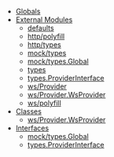 * [Globals](globals.md)
* [External Modules]()
  * [defaults](modules/_defaults_.md)
  * [http/polyfill](modules/_http_polyfill_.md)
  * [http/types](modules/_http_types_.md)
  * [mock/types](modules/_mock_types_.md)
  * [mock/types.Global](interfaces/_mock_types_.global.md)
  * [types](modules/_types_.md)
  * [types.ProviderInterface](interfaces/_types_.providerinterface.md)
  * [ws/Provider](modules/_ws_provider_.md)
  * [ws/Provider.WsProvider](classes/_ws_provider_.wsprovider.md)
  * [ws/polyfill](modules/_ws_polyfill_.md)
* [Classes]()
  * [ws/Provider.WsProvider](classes/_ws_provider_.wsprovider.md)
* [Interfaces]()
  * [mock/types.Global](interfaces/_mock_types_.global.md)
  * [types.ProviderInterface](interfaces/_types_.providerinterface.md)